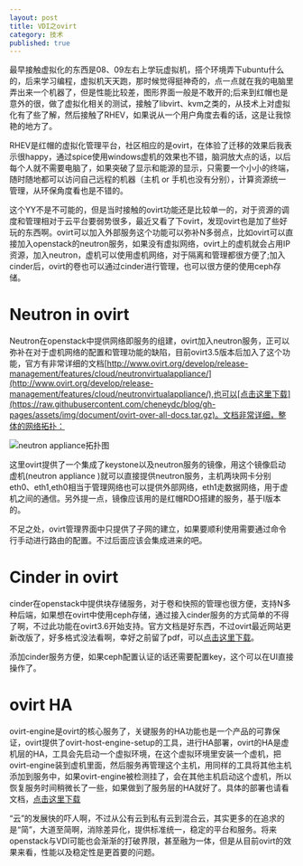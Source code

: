 ```yaml
---
layout: post
title: VDI之ovirt
category: 技术
published: true
---
```


最早接触虚拟化的东西是08、09左右上学玩虚拟机，搭个环境弄下ubuntu什么的，后来学习编程，虚拟机天天跑，那时候觉得挺神奇的，点一点就在我的电脑里弄出来一个机器了，但是性能比较差，图形界面一般是不敢开的;后来到红帽也是意外的很，做了虚拟化相关的测试，接触了libvirt、kvm之类的，从技术上对虚拟化有了些了解，然后接触了RHEV，如果说从一个用户角度去看的话，这是让我惊艳的地方了。

RHEV是红帽的虚拟化管理平台，社区相应的是ovirt，在体验了迁移的效果后我表示很happy，通过spice使用windows虚机的效果也不错，脑洞放大点的话，以后每个人就不需要电脑了，如果突破了显示和能源的显示，只需要一个小小的终端，随时随地都可以访问自己远程的机器（主机 or 手机也没有分别），计算资源统一管理，从环保角度看也是不错的。

这个YY不是不可能的，但是当时接触的ovirt功能还是比较单一的，对于资源的调度和管理相对于云平台要弱势很多，最近又看了下ovirt，发现ovirt也是加了些好玩的东西啊。ovirt可以加入外部服务这个功能可以弥补N多弱点，比如ovirt可以直接加入openstack的neutron服务，如果没有虚拟网络，ovirt上的虚机就会占用IP资源，加入neutron，虚机可以使用虚机网络，对于隔离和管理都很方便了;加入cinder后，ovirt的卷也可以通过cinder进行管理，也可以很方便的使用ceph存储。

# Neutron in ovirt
Neutron在openstack中提供网络即服务的组建，ovirt加入neutron服务，正可以弥补在对于虚机网络的配置和管理功能的缺陷，目前ovirt3.5版本后加入了这个功能，官方有非常详细的文档[http://www.ovirt.org/develop/release-management/features/cloud/neutronvirtualappliance/](http://www.ovirt.org/develop/release-management/features/cloud/neutronvirtualappliance/),也可以[点击这里下载](https://raw.githubusercontent.com/cheneydc/blog/gh-pages/assets/img/document/ovirt-over-all-docs.tar.gz)。文档非常详细，整体的网络拓扑：

![neutron appliance拓扑图](https://raw.githubusercontent.com/cheneydc/blog/gh-pages/assets/img/post/20160301-ovirt-over-all-1.png)

这里ovirt提供了一个集成了keystone以及neutron服务的镜像，用这个镜像启动虚机(neutron appliance )就可以直接提供neutron服务，主机两块网卡分别eth0、eth1,eth0相当于管理网络也可以提供外部网络，eth1走数据网络，用于虚机之间的通信。另外提一点，镜像应该用的是红帽RDO搭建的服务，基于I版本的。

不足之处，ovirt管理界面中只提供了子网的建立，如果要顺利使用需要通过命令行手动进行路由的配置。不过后面应该会集成进来的吧。

# Cinder in ovirt
cinder在openstack中提供块存储服务，对于卷和快照的管理也很方便，支持N多种后端，如果想在ovirt中使用ceph存储，通过接入cinder服务的方式简单的不得了啊，不过此功能在ovirt3.6开始支持。官方文档是好东西，不过ovirt最近网站更新改版了，好多格式没法看啊，幸好之前留了pdf，可以[点击这里下载](https://raw.githubusercontent.com/cheneydc/blog/gh-pages/assets/img/document/ovirt-over-all-docs.tar.gz)。

添加cinder服务方便，如果ceph配置认证的话还需要配置key，这个可以在UI直接操作了。

# ovirt HA
ovirt-engine是ovirt的核心服务了，关键服务的HA功能也是一个产品的可靠保证，ovirt提供了ovirt-host-engine-setup的工具，进行HA部署，ovirt的HA是虚机层的HA，工具会先启动一个虚拟环境，在这个虚拟环境里安装一个虚机，把ovirt-engine装到虚机里面，然后服务再管理这个主机，用同样的工具将其他主机添加到服务中，如果ovirt-engine被检测挂了，会在其他主机启动这个虚机，所以恢复服务时间稍微长了一些，如果做到了服务层的HA就好了。具体的部署也请看文档，[点击这里下载](https://raw.githubusercontent.com/cheneydc/blog/gh-pages/assets/img/document/ovirt-over-all-docs.tar.gz)

“云”的发展快的吓人啊，不过从公有云到私有云到混合云，其实更多的在追求的是“简”，大道至简啊，消除差异化，提供标准统一，稳定的平台和服务。将来openstack与VDI可能也会渐渐的打破界限，甚至融为一体，但是从目前ovirt的效果来看，性能以及稳定性是更首要的问题。
